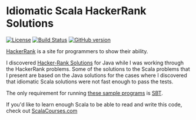 # Idiomatic Scala HackerRank Solutions

[![License](https://img.shields.io/badge/License-Apache%202.0-blue.svg)](https://opensource.org/licenses/Apache-2.0)
[![Build Status](https://travis-ci.org/mslinn/hacker-rank.svg?branch=master)](https://travis-ci.org/mslinn/hacker-rank)
[![GitHub version](https://badge.fury.io/gh/mslinn%2Fhacker-rank.svg)](https://badge.fury.io/gh/mslinn%2Fhacker-rank)

[HackerRank](https://hackerrank.com) is a site for programmers to show their ability.

I discovered [Hacker-Rank Solutions](https://github.com/rshaghoulian/HackerRank_solutions) for Java while I was working through the HackerRank problems. 
Some of the solutions to the Scala problems that I present are based on the Java solutions for the cases where I discovered that idiomatic Scala solutions were not fast enough to pass the tests.

The only requirement for running [these sample programs](https://github.com/mslinn/hacker-rank/tree/master/src/main/scala) is [SBT](http://www.scala-sbt.org/).

If you'd like to learn enough Scala to be able to read and write this code, check out [ScalaCourses.com](https://www.ScalaCourses.com)
